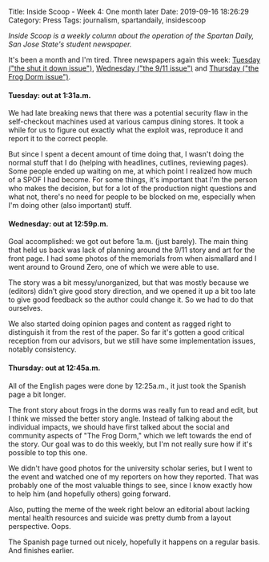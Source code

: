 Title: Inside Scoop - Week 4: One month later
Date: 2019-09-16 18:26:29
Category: Press
Tags: journalism, spartandaily, insidescoop

*Inside Scoop is a weekly column about the operation of the Spartan Daily, San Jose State's student newspaper.*

It's been a month and I'm tired. Three newspapers again this week: [Tuesday ("the shut it down issue")](https://scholarworks.sjsu.edu/cgi/viewcontent.cgi?article=1050&context=spartan_daily_2019), [Wednesday ("the 9/11 issue")](https://scholarworks.sjsu.edu/cgi/viewcontent.cgi?article=1051&context=spartan_daily_2019) and [Thursday ("the Frog Dorm issue")](https://scholarworks.sjsu.edu/cgi/viewcontent.cgi?article=1052&context=spartan_daily_2019).

#### Tuesday: out at 1:31a.m.

We had late breaking news that there was a potential security flaw in the self-checkout machines used at various campus dining stores. It took a while for us to figure out exactly what the exploit was, reproduce it and report it to the correct people.

But since I spent a decent amount of time doing that, I wasn't doing the normal stuff that I do (helping with headlines, cutlines, reviewing pages). Some people ended up waiting on me, at which point I realized how much of a SPOF I had become. For some things, it's important that I'm the person who makes the decision, but for a lot of the production night questions and what not, there's no need for people to be blocked on me, especially when I'm doing other (also important) stuff.

#### Wednesday: out at 12:59p.m.

Goal accomplished: we got out before 1a.m. (just barely). The main thing that held us back was lack of planning around the 9/11 story and art for the front page. I had some photos of the memorials from when aismallard and I went around to Ground Zero, one of which we were able to use.

The story was a bit messy/unorganized, but that was mostly because we (editors) didn't give good story direction, and we opened it up a bit too late to give good feedback so the author could change it. So we had to do that ourselves.

We also started doing opinion pages and content as ragged right to distinguish it from the rest of the paper. So far it's gotten a good critical reception from our advisors, but we still have some implementation issues, notably consistency.

#### Thursday: out at 12:45a.m.

All of the English pages were done by 12:25a.m., it just took the Spanish page a bit longer. 

The front story about frogs in the dorms was really fun to read and edit, but I think we missed the better story angle. Instead of talking about the individual impacts, we should have first talked about the social and community aspects of "The Frog Dorm," which we left towards the end of the story. Our goal was to do this weekly, but I'm not really sure how if it's possible to top this one.

We didn't have good photos for the university scholar series, but I went to the event and watched one of my reporters on how they reported. That was probably one of the most valuable things to see, since I know exactly how to help him (and hopefully others) going forward.

Also, putting the meme of the week right below an editorial about lacking mental health resources and suicide was pretty dumb from a layout perspective. Oops.

The Spanish page turned out nicely, hopefully it happens on a regular basis. And finishes earlier.
